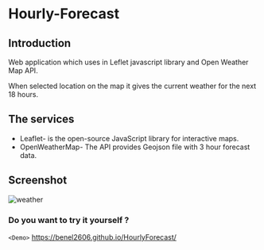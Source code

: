 # Hourly-Forecast

## Introduction

Web application which uses in Leflet javascript library and Open Weather Map API.

When selected location on the map it gives the current weather for the next 18 hours.

## The services 
- Leaflet- is the open-source JavaScript library for interactive maps.
- OpenWeatherMap- The API provides Geojson file with 3 hour forecast data.

## Screenshot
![weather](https://user-images.githubusercontent.com/33378368/50538175-eef9be80-0b73-11e9-9ca6-9e17f711f77a.JPG)

### Do you want to try it yourself ? 
`<Demo>`  <https://benel2606.github.io/HourlyForecast/>
